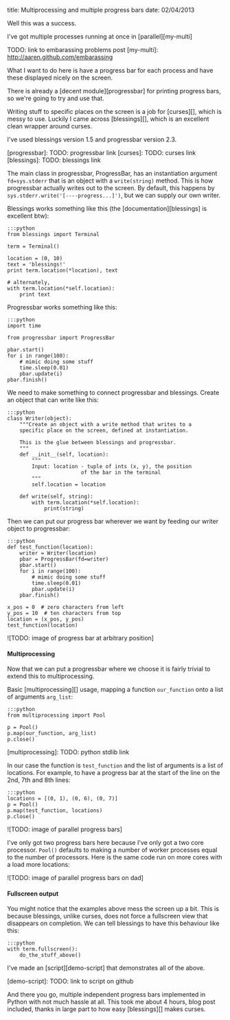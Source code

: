 title: Multiprocessing and multiple progress bars
date: 02/04/2013

Well this was a success.

I've got multiple processes running at once in [parallel][my-multi]

TODO: link to embarassing problems post
[my-multi]: http://aaren.github.com/embarassing

What I want to do here is have a progress bar for each process and
have these displayed nicely on the screen.

There is already a [decent module][progressbar] for printing
progress bars, so we're going to try and use that.

Writing stuff to specific places on the screen is a job for
[curses][], which is messy to use. Luckily I came across
[blessings][], which is an excellent clean wrapper around curses.

I've used blessings version 1.5 and progressbar version 2.3.

[progressbar]: TODO: progressbar link
[curses]: TODO: curses link
[blessings]: TODO: blessings link

The main class in progressbar, ProgressBar, has an instantiation
argument `fd=sys.stderr` that is an object with a `write(string)`
method. This is how progressbar actually writes out to the screen.
By default, this happens by `sys.stderr.write('[----progress...]')`,
but we can supply our own writer.

Blessings works something like this (the [documentation][blessings]
is excellent btw):

    :::python
    from blessings import Terminal

    term = Terminal()

    location = (0, 10)
    text = 'blessings!'
    print term.location(*location), text

    # alternately,
    with term.location(*self.location):
        print text

Progressbar works something like this:

    :::python
    import time

    from progressbar import ProgressBar

    pbar.start()
    for i in range(100):
        # mimic doing some stuff
        time.sleep(0.01)
        pbar.update(i)
    pbar.finish()

We need to make something to connect progressbar and blessings.
Create an object that can write like this:

    :::python
    class Writer(object):
        """Create an object with a write method that writes to a
        specific place on the screen, defined at instantiation.

        This is the glue between blessings and progressbar.
        """
        def __init__(self, location):
            """
            Input: location - tuple of ints (x, y), the position
                            of the bar in the terminal
            """
            self.location = location

        def write(self, string):
            with term.location(*self.location):
                print(string)

Then we can put our progress bar wherever we want by feeding our
writer object to progressbar:

    :::python
    def test_function(location):
        writer = Writer(location)
        pbar = ProgressBar(fd=writer)
        pbar.start()
        for i in range(100):
            # mimic doing some stuff
            time.sleep(0.01)
            pbar.update(i)
        pbar.finish()

    x_pos = 0  # zero characters from left
    y_pos = 10  # ten characters from top
    location = (x_pos, y_pos)
    test_function(location)

![TODO: image of progress bar at arbitrary position]

#### Multiprocessing ####

Now that we can put a progressbar where we choose it is fairly
trivial to extend this to multiprocessing.

Basic [multiprocessing][] usage, mapping a function `our_function`
onto a list of arguments `arg_list`:

    :::python
    from multiprocessing import Pool

    p = Pool()
    p.map(our_function, arg_list)
    p.close()

[multiprocessing]: TODO: python stdlib link

In our case the function is `test_function` and the list of
arguments is a list of locations. For example, to have a progress
bar at the start of the line on the 2nd, 7th and 8th lines:

    :::python
    locations = [(0, 1), (0, 6), (0, 7)]
    p = Pool()
    p.map(test_function, locations)
    p.close()

![TODO: image of parallel progress bars]

I've only got two progress bars here because I've only got a two
core processor. `Pool()` defaults to making a number of worker
processes equal to the number of processors. Here is the same code
run on more cores with a load more locations:

![TODO: image of parallel progress bars on dad]

#### Fullscreen output ####

You might notice that the examples above mess the screen up a bit.
This is because blessings, unlike curses, does not force a
fullscreen view that disappears on completion. We can tell blessings
to have this behaviour like this:

    :::python
    with term.fullscreen():
        do_the_stuff_above()

I've made an [script][demo-script] that demonstrates all of the above.

[demo-script]: TODO: link to script on github

And there you go, multiple independent progress bars implemented in
Python with not much hassle at all. This took me about 4 hours, blog
post included, thanks in large part to how easy [blessings][] makes
curses. 
